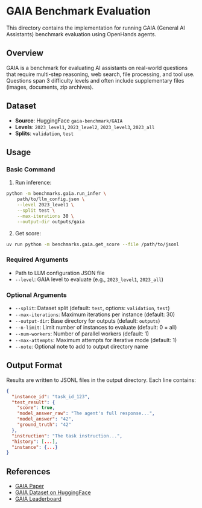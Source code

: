 # GAIA Benchmark Evaluation

This directory contains the implementation for running GAIA (General AI Assistants) benchmark evaluation using OpenHands agents.

## Overview

GAIA is a benchmark for evaluating AI assistants on real-world questions that require multi-step reasoning, web search, file processing, and tool use. Questions span 3 difficulty levels and often include supplementary files (images, documents, zip archives).

## Dataset

- **Source**: HuggingFace `gaia-benchmark/GAIA`
- **Levels**: `2023_level1`, `2023_level2`, `2023_level3`, `2023_all`
- **Splits**: `validation`, `test`

## Usage

### Basic Command

1. Run inference:

```bash
python -m benchmarks.gaia.run_infer \
    path/to/llm_config.json \
    --level 2023_level1 \
    --split test \
    --max-iterations 30 \
    --output-dir outputs/gaia
```

2. Get score:

```bash
uv run python -m benchmarks.gaia.get_score --file /path/to/jsonl
```


### Required Arguments

- Path to LLM configuration JSON file
- `--level`: GAIA level to evaluate (e.g., `2023_level1`, `2023_all`)

### Optional Arguments

- `--split`: Dataset split (default: `test`, options: `validation`, `test`)
- `--max-iterations`: Maximum iterations per instance (default: 30)
- `--output-dir`: Base directory for outputs (default: `outputs`)
- `--n-limit`: Limit number of instances to evaluate (default: 0 = all)
- `--num-workers`: Number of parallel workers (default: 1)
- `--max-attempts`: Maximum attempts for iterative mode (default: 1)
- `--note`: Optional note to add to output directory name


## Output Format

Results are written to JSONL files in the output directory. Each line contains:

```json
{
  "instance_id": "task_id_123",
  "test_result": {
    "score": true,
    "model_answer_raw": "The agent's full response...",
    "model_answer": "42",
    "ground_truth": "42"
  },
  "instruction": "The task instruction...",
  "history": [...],
  "instance": {...}
}
```


## References

- [GAIA Paper](https://arxiv.org/abs/2311.12983)
- [GAIA Dataset on HuggingFace](https://huggingface.co/datasets/gaia-benchmark/GAIA)
- [GAIA Leaderboard](https://huggingface.co/spaces/gaia-benchmark/leaderboard)

